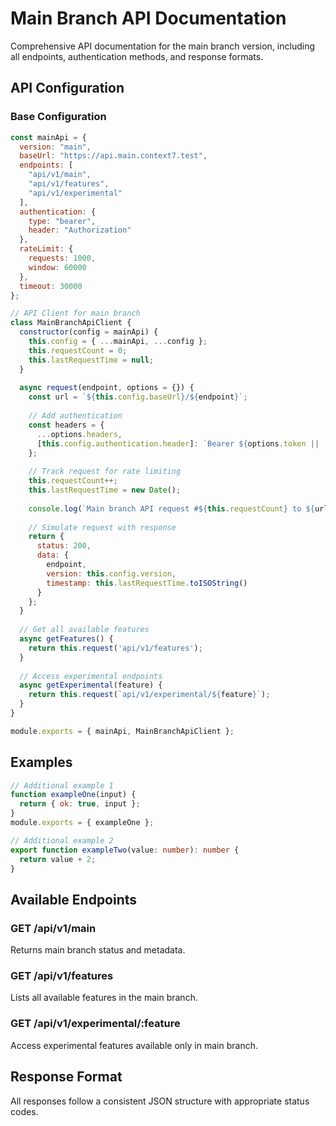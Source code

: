 # Main Branch API Documentation

Comprehensive API documentation for the main branch version, including all endpoints, authentication methods, and response formats.

## API Configuration

### Base Configuration

```javascript
const mainApi = {
  version: "main",
  baseUrl: "https://api.main.context7.test",
  endpoints: [
    "api/v1/main",
    "api/v1/features",
    "api/v1/experimental"
  ],
  authentication: {
    type: "bearer",
    header: "Authorization"
  },
  rateLimit: {
    requests: 1000,
    window: 60000
  },
  timeout: 30000
};

// API Client for main branch
class MainBranchApiClient {
  constructor(config = mainApi) {
    this.config = { ...mainApi, ...config };
    this.requestCount = 0;
    this.lastRequestTime = null;
  }
  
  async request(endpoint, options = {}) {
    const url = `${this.config.baseUrl}/${endpoint}`;
    
    // Add authentication
    const headers = {
      ...options.headers,
      [this.config.authentication.header]: `Bearer ${options.token || 'default-token'}`
    };
    
    // Track request for rate limiting
    this.requestCount++;
    this.lastRequestTime = new Date();
    
    console.log(`Main branch API request #${this.requestCount} to ${url}`);
    
    // Simulate request with response
    return {
      status: 200,
      data: {
        endpoint,
        version: this.config.version,
        timestamp: this.lastRequestTime.toISOString()
      }
    };
  }
  
  // Get all available features
  async getFeatures() {
    return this.request('api/v1/features');
  }
  
  // Access experimental endpoints
  async getExperimental(feature) {
    return this.request(`api/v1/experimental/${feature}`);
  }
}

module.exports = { mainApi, MainBranchApiClient };
```

## Examples

```javascript
// Additional example 1
function exampleOne(input) {
  return { ok: true, input };
}
module.exports = { exampleOne };
```

```typescript
// Additional example 2
export function exampleTwo(value: number): number {
  return value + 2;
}
```

## Available Endpoints

### GET /api/v1/main
Returns main branch status and metadata.

### GET /api/v1/features
Lists all available features in the main branch.

### GET /api/v1/experimental/:feature
Access experimental features available only in main branch.

## Response Format

All responses follow a consistent JSON structure with appropriate status codes.
